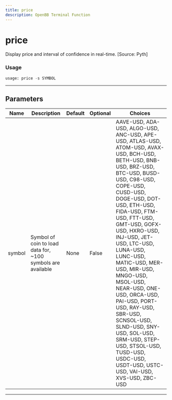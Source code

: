 ```yaml
---
title: price
description: OpenBB Terminal Function
---
```


# price

Display price and interval of confidence in real-time. [Source: Pyth]

### Usage

```python
usage: price -s SYMBOL
```

---

## Parameters

| Name | Description | Default | Optional | Choices |
| ---- | ----------- | ------- | -------- | ------- |
| symbol | Symbol of coin to load data for, ~100 symbols are available | None | False | AAVE-USD, ADA-USD, ALGO-USD, ANC-USD, APE-USD, ATLAS-USD, ATOM-USD, AVAX-USD, BCH-USD, BETH-USD, BNB-USD, BRZ-USD, BTC-USD, BUSD-USD, C98-USD, COPE-USD, CUSD-USD, DOGE-USD, DOT-USD, ETH-USD, FIDA-USD, FTM-USD, FTT-USD, GMT-USD, GOFX-USD, HXRO-USD, INJ-USD, JET-USD, LTC-USD, LUNA-USD, LUNC-USD, MATIC-USD, MER-USD, MIR-USD, MNGO-USD, MSOL-USD, NEAR-USD, ONE-USD, ORCA-USD, PAI-USD, PORT-USD, RAY-USD, SBR-USD, SCNSOL-USD, SLND-USD, SNY-USD, SOL-USD, SRM-USD, STEP-USD, STSOL-USD, TUSD-USD, USDC-USD, USDT-USD, USTC-USD, VAI-USD, XVS-USD, ZBC-USD |

---
